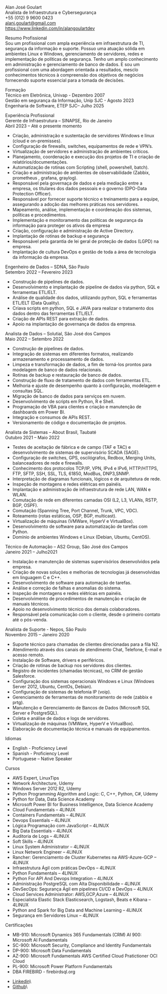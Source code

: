 Alan José Goulart\
Analista de Infraestrutura e Cybersegurança\
+55 (012) 9 9600 0423\
alanj.goulart@gmail.com\
https://www.linkedin.com/in/alangoulartdev


Resumo Profissional\
Sou um profissional com ampla experiência em infraestrutura de TI, segurança da informação e suporte. Possuo uma atuação sólida em ambientes
Linux e Windows, gerenciamento de servidores, redes e implementação de políticas de segurança. Tenho um amplo conhecimento em administração
e gerenciamento de banco de dados. E sou um profissional com uma abordagem orientada a resultados, mesclo conhecimentos técnicos à
compreensão dos objetivos de negócios fornecendo suporte essencial para a tomada de decisões.

Formação\
Técnico em Eletrônica, Univap - Dezembro 2007\
Gestão em segurança da Informação, Unip SJC - Agosto 2023\
Engenharia de Software, ETEP SJC– Julho 2025

Experiência Profissional\
Gerente de Infraestrutura – SINAPSE, Rio de Janeiro\
Abril 2023 – Até o presente momento
- Criação, administração e sustentação de servidores Windows e linux (cloud e on-premisses).
- Configuração de firewalls, switches, equipamentos de rede e VPN’s.
- Virtualização de servidores e administração de ambientes críticos.
- Planejamento, coordenação e execução dos projetos de TI e criação de relatórios/documentações.
- Automatização de rotinas com Scripting (shell, powershell, batch).
- Criação e administração de ambientes de observabilidade (Zabbix, prometheus , grafana, graylog).
- Responsável pela governaça de dados e pela mediação entre a empresa, os titulares dos dados pessoais e o governo (DPO-Data Protection Officer).
- Responsável por fornecer suporte técnico e treinamento para a equipe, assegurando a adoção das melhores práticas nos servidores.
- Mapeamento, análise, implementação e coordenação dos sistemas, políticas e procedimentos.
- Implementação e monitoramento das políticas de segurança da informação para proteger os ativos da empresa
- Criação, configuração e administração de Active Directory.
- Implantação de rotinas de backup e segurança
- Responsável pela garantia de lei geral de proteção de dados (LGPD) na empresa.
- Implantação de cultura DevOps e gestão de toda a área de tecnologia da informação da empresa.

Engenheiro de Dados – SDNA, São Paulo\
Setembro 2022 – Fevereiro 2023
- Construção de pipelines de dados.
- Desenvolvimento e implantação de pipeline de dados via python, SQL e ferramentas ETL/ELT.
- Análise de qualidade dos dados, utilizando python, SQL e ferramentas ETL/ELT (Data Quality).
- Criava scripts em python, SQL e JAVA para realizar o tratamento dos dados dentro das ferramentas ETL/ELT.
- Criação de APIs REST para extração de dados.
- Apoio na implantação de governança de dados da empresa.

Analista de Dados – Solutial, São José dos Campos\
Maio 2022 – Setembro 2022
- Construção de pipelines de dados.
- Integração de sistemas em diferentes formatos, realizando armazenamento e processamento de dados.
- Limpeza e transformação de dados, a fim de torná-los prontos para modelagem de banco de dados relacionais.
- Rotinas de backup e restauração de banco de dados.
- Construção de fluxo de tratamento de dados com ferramentas ETL.
- Melhoria e ajuste de desempenho quanto à configuração, modelagem e consultas SQL.
- Migração de banco de dados para serviços em nuvem.
- Desenvolvimento de scripts em Python, R e Shell.
- Programação de VBA para clientes e criação e manutenção de dashboards em Power BI.
- Integração e consumos de APIs REST.
- Versionamento de código e documentação de projetos.

Analista de Sistemas – About Brasil, Taubaté\
Outubro 2021 – Maio 2022
- Testes de aceitação de fábrica e de campo (TAF e TAC) e desenvolvimento de sistemas de supervisório SCADA (SAGE).
- Configuração de switches, GPS, oscilógrafos, Redbox, Merging Units, balanceadores de rede e firewalls.
- Conhecimento dos protocolos TCP/IP, VPN, IPv4 e IPv6, HTTP/HTTPS, FTP, SFTP, SSH, SSL, TLS, 61850, ModBus, DNP3,SNMP.
- Interpretação de diagramas funcionais, lógicos e de arquitetura de rede.
- Inspeção de montagens e redes elétricas em painéis.
- Implantação e administração de infraestrutura de rede LAN, WAN e WLAN.
- Comutação de rede em diferentes camadas OSI (L2, L3, VLANs, RSTP, BGP, OSPF).
- Comutação (Spanning Tree, Port Channel, Trunk, VPC, VDC).
- Roteamento (rotas estáticas, OSP, BGP, multicast).
- Virtualização de máquinas (VMWare, HyperV e VirtualBox).
- Desenvolvimento de software para automatização de tarefas com Python.
- Domínio de ambientes Windows e Linux (Debian, Ubuntu, CentOS).

Técnico de Automação – AS2 Group, São José dos Campos\
Janeiro 2021 – Julho2021
- Instalação e manutenção de sistemas supervisórios desenvolvidos pela empresa.
- Criação de novas soluções e melhorias de tecnologias já desenvolvidas em linguagem C e C++.
- Desenvolvimento de software para automação de tarefas.
- Análise e correção de falhas e anomalias do sistema.
- Inspeção de montagens e redes elétricas em painéis.
- Desenvolvimento de procedimentos de manutenção e criação de manuais técnicos.
- Apoio no desenvolvimento técnico dos demais colaboradores.
- Responsável pela comunicação com o cliente, desde o primeiro contato até o pós-venda.

Analista de Suporte - Nepos, São Paulo\
Novembro 2015 – Janeiro 2020
- Suporte técnico para chamadas de clientes direcionadas para a fila N2.
- Atendimento através dos canais de atendimento Chat, Telefone, E-mail e acesso remoto.
- Instalação de Software, drivers e periféricos.
- Criação de rotinas de backup nos servidores dos clientes.
- Registro de incidentes (chamadas técnicas), no CRM de gestão Salesforce.
- Configuração dos sistemas operacionais Windows e Linux (Windows Server 2012, Ubuntu, CentOs, Debian).
- Configuração de sistemas de telefonia IP (voip).
- Gerenciamento de ferramentas de monitoramento de rede (zabbix e prtg).
- Manutenção e Gerenciamento de Bancos de Dados (Microsoft SQL Server e PostgreSQL).
- Coleta e análise de dados e logs de servidores.
- Virtualização de máquinas (VMWare, HyperV e VirtualBox).
- Elaboração de documentação técnica e manuais de equipamentos.

Idiomas
- English - Proficiency Level
- Spanish - Proficiency Level
- Portuguese – Native Speaker

Cursos
- AWS Expert, LinuxTips
- Network Architecture, Udemy
- Windows Server 2012 R2, Udemy
- Python Programming Algorithm and Logic: C, C++, Python, C#, Udemy
- Python for Data, Data Science Academy
- Microsoft Power BI for Business Intelligence, Data Science Academy
- Cloud Fundamentals – 4LINUX
- Containers Fundamentals – 4LINUX
- Devops Essentials – 4LINUX
- Lógica Programação com JavaScript – 4LINUX
- Big Data Essentials – 4LINUX
- Auditoria de Logs – 4LINUX
- Soft Skills – 4LINUX
- Linux System Administrator – 4LINUX
- Linux Network Engineer – 4LINUX
- Rancher: Gerenciamento de Cluster Kubernetes na AWS-Azure-GCP – 4LINUX
- Infraestrutura Ágil com práticas DevOps – 4LINUX
- Python Fundamentals – 4LINUX
- Python For API And Devops Integration – 4LINUX
- Administração PostgreSQL com Alta Disponibilidade – 4LINUX
- DevSecOps: Segurança Ágil em pipelines CI/CD e DevOps – 4LINUX
- Cloud Services Administrator: AWS,GCP,Azure – 4LINUX
- Especialista Elastic Stack Elasticsearch, Logstash, Beats e Kibana – 4LINUX
- Python and Spark for Big Data and Machine Learning – 4LINUX
- Segurança em Servidores Linux – 4LINUX

Certificações
- MB-910: Microsoft Dynamics 365 Fundamentals (CRM) AI 900: Microsoft AI Fundamentals
- SC-900: Microsoft Security, Compliance and Identity Fundamentals
- DP-900: Microsoft Data Fundamentals
- AZ-900: Microsoft Fundamentals AWS Certified Cloud Pratictioner OCI Cloud
- PL-900: Microsoft Power Platform Fundamentals
- DBA FIREBIRD - firebirdsql.org

  
*  [Linkedin](https://www.linkedin.com/in/alangoulartdev/)\
*  [Github](https://github.com/GoulartAJG)\

<br><br><br>
